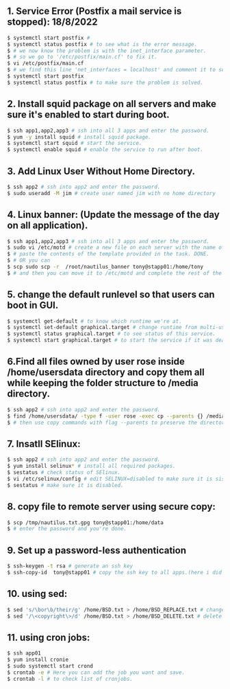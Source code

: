 

## **1. Service Error (Postfix a mail service is stopped): 18/8/2022**

```bash
$ systemctl start postfix # 
$ systemctl status postfix # to see what is the error message.
$ # we now know the problem is with the inet_interface parameter.
$ # so we go to '/etc/postfix/main.cf' to fix it.
$ vi /etc/postfix/main.cf
$ # we find this line 'net_interfaces = localhost' and comment it to solve the problem.
$ systemctl start postfix 
$ systemctl status postfix # to make sure the problem is solved.
```

## **2. Install squid package on all servers and make sure it's enabled to start during boot.**

```bash
$ ssh app1,app2,app3 # ssh into all 3 apps and enter the password.
$ yum -y install squid # install squid package.
$ systemctl start squid # start the service.
$ systemctl enable squid # enable the service to run after boot.
```

## **3. Add Linux User Without Home Directory.**

```bash
$ ssh app2 # ssh into app2 and enter the password.
$ sudo useradd -M jim # create user named jim with no home directory
```

## **4. Linux banner: (Update the message of the day on all application).**

```bash
$ ssh app1,app2,app3 # ssh into all 3 apps and enter the password.
$ sudo vi /etc/motd # create a new file on each server with the name of message of the day.
$ # paste the contents of the template provided in the task. DONE.
$ # OR you can
$ scp sudo scp -r  /root/nautilus_banner tony@stapp01:/home/tony
$ # and then you can move it to /etc/motd and complete the rest of the steps.
```

## **5. change the default runlevel so that users can boot in GUI.**

```bash
$ systemctl get-default # to know which runtime we're at.
$ systemctl set-default graphical.target # change runtime from multi-user.target to graphical.target
$ systemctl status graphical.target # to see status of this service.
$ systemctl start graphical.target # to start the service if it was dead.
```
## **6.Find all files owned by user rose inside /home/usersdata directory and copy them all while keeping the folder structure to /media directory.**

```bash
$ ssh app2 # ssh into app2 and enter the password.
$ find /home/usersdata/ -type f -user rose -exec cp --parents {} /media \; # use find then exec to execute the command on the result of find command.
$ # then use copy commands with flag --parents to preserve the directories path.
```

## **7. Insatll SElinux:**
```bash
$ ssh app2 # ssh into app2 and enter the password.
$ yum install selinux* # install all required packages.
$ sestatus # check status of SElinux.
$ vi /etc/selinux/config # edit SELINUX=disabled to make sure it is sisabled for now as required.
$ sestatus # make sure it is disabled.
```

## **8. copy file to remote server using secure copy:**
```bash
$ scp /tmp/nautilus.txt.gpg tony@stapp01:/home/data
$ # enter the password and you're done.
```

## **9. Set up a password-less authentication**
```bash
$ ssh-keygen -t rsa # generate an ssh key 
$ ssh-copy-id  tony@stapp01 # copy the ssh key to all apps.(here i did one only).
```

## **10. using sed:**
```bash
$ sed 's/\bor\b/their/g' /home/BSD.txt > /home/BSD_REPLACE.txt # change every "or" to "their" without affecting orange and so on.
$ sed '/\<copyright\>/d' /home/BSD.txt > /home/BSD_DELETE.txt # delete everyline containing the word "copyright".
```

## **11. using cron jobs:**
```bash
$ ssh app01
$ yum install cronie
$ sudo systemctl start crond
$ crontab -e # Here you can add the job you want and save.
$ crontab -l # to check list of cronjobs.
```